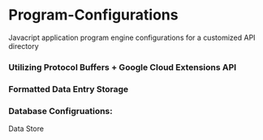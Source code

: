 # Program-Configurations
Javacript application program engine configurations for a customized API directory

### Utilizing Protocol Buffers + Google Cloud Extensions API
### Formatted Data Entry Storage
### Database Configruations:

Data Store
